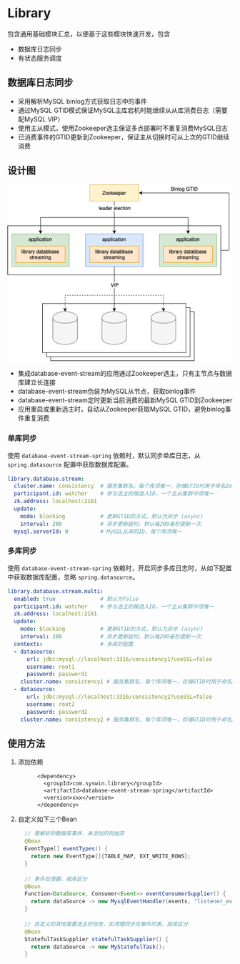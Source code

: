 # Library
包含通用基础模块汇总，以便基于这些模块快速开发，包含
* 数据库日志同步
* 有状态服务调度

## 数据库日志同步
* 采用解析MySQL binlog方式获取日志中的事件
* 通过MySQL GTID模式保证MySQL主库宕机时能继续从从库消费日志（需要配MySQL VIP）
* 使用主从模式，使用Zookeeper选主保证多点部署时不重复消费MySQL日志
* 已消费事件的GTID更新到Zookeeper，保证主从切换时可从上次的GTID继续消费

## 设计图
![数据库日志同步设计图](images/database-streaming.png)
* 集成database-event-stream的应用通过Zookeeper选主，只有主节点与数据库建立长连接
* database-event-stream伪装为MySQL从节点，获取binlog事件
* database-event-stream定时更新当前消费的最新MySQL GTID到Zookeeper
* 应用重启或重新选主时，自动从Zookeeper获取MySQL GTID，避免binlog事件重复消费

### 单库同步
使用 `database-event-stream-spring` 依赖时，默认同步单库日志，从 `spring.datasource` 配置中获取数据库配置。

```yaml
library.database.stream:
  cluster.name: consistency  # 服务集群名，每个库须唯一，存储GTID时用于命名Zookeeper节点
  participant.id: watcher    # 参与选主的候选人ID，一个主从集群中须唯一
  zk.address: localhost:2181
  update:
    mode: blocking           # 更新GTID的方式，默认为异步 (async)
    interval: 200            # 异步更新延时，默认每200毫秒更新一次
  mysql.serverId: 0          # MySQL从库的ID，每个库须唯一
```

### 多库同步
使用 `database-event-stream-spring` 依赖时，开启同步多库日志时，从如下配置中获取数据库配置，忽略 `spring.datasource`。
```yaml
library.database.stream.multi:
  enabled: true              # 默认为false             
  participant.id: watcher    # 参与选主的候选人ID，一个主从集群中须唯一
  zk.address: localhost:2181
  update:
    mode: blocking           # 更新GTID的方式，默认为异步 (async)
    interval: 200            # 异步更新延时，默认每200毫秒更新一次
  contexts:                  # 多库的配置
  - datasource:
      url: jdbc:mysql://localhost:3316/consistency1?useSSL=false
      username: root1
      password: password1
    cluster.name: consistency1 # 服务集群名，每个库须唯一，存储GTID时用于命名Zookeeper节点
  - datasource:
      url: jdbc:mysql://localhost:3316/consistency2?useSSL=false
      username: root2
      password: password2
    cluster.name: consistency2 # 服务集群名，每个库须唯一，存储GTID时用于命名Zookeeper节点
```

## 使用方法
1. 添加依赖
    ```
          <dependency>
            <groupId>com.syswin.library</groupId>
            <artifactId>database-event-stream-spring</artifactId>
            <version>xxx</version>
          </dependency>
    ```
1. 自定义如下三个Bean
    ```java
      // 需解析的数据库事件，未添加的则抛弃
      @Bean
      EventType[] eventTypes() {
        return new EventType[]{TABLE_MAP, EXT_WRITE_ROWS};
      }
    
      // 事件处理器，按库区分
      @Bean
      Function<DataSource, Consumer<Event>> eventConsumerSupplier() {
        return dataSource -> new MysqlEventHandler(events, "listener_event");
      }
    
      // 自定义的其他需要选主的任务，如清理同步完事件的表，按库区分
      @Bean
      StatefulTaskSupplier statefulTaskSupplier() {
        return dataSource -> new MyStatefulTask();
      }
    ```
